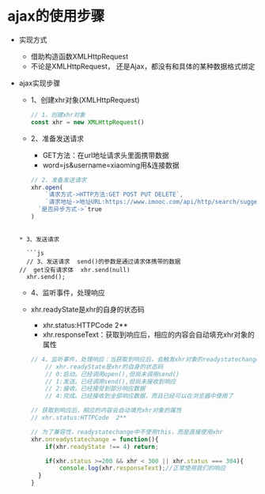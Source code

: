 # ajax的使用步骤

* 实现方式

  * 借助构造函数XMLHttpRequest
  * 不论是XMLHttpRequest， 还是Ajax，都没有和具体的某种数据格式绑定

* ajax实现步骤

  * 1、创建xhr对象(XMLHttpRequest)

    ```js
    // 1、创建xhr对象
    const xhr = new XMLHttpRequest()
    ```

  * 2、准备发送请求

    * GET方法：在url地址请求头里面携带数据
    * word=js&username=xiaoming用&连接数据
  
    ```js
    // 2、准备发送请求
    xhr.open(
        `请求方式->HTTP方法:GET POST PUT DELETE`,
        `请求地址->地址URL:https://www.imooc.com/api/http/search/suggest?word=js&username=xiaoming`,
      `是否异步方式->`true
    )
  ```
  
  * 3、发送请求
  
    ```js
    // 3、发送请求  send()的参数是通过请求体携带的数据
  //  get没有请求体  xhr.send(null)
    xhr.send();
  ```
  
  * 4、监听事件，处理响应
  
  * xhr.readyState是xhr的自身的状态码
    * xhr.status:HTTPCode  2**
    * xhr.responseText：获取到响应后，相应的内容会自动填充xhr对象的属性
  
    ```js
    // 4、监听事件，处理响应：当获取到响应后，会触发xhr对象的readystatechange事件，可以在该事件中对响应进行处理
        // xhr.readyState是xhr的自身的状态码
        // 0:启动。已经调用open(),但尚未调用send()
        // 1:发送。已经调用send(),但尚未接收到响应
        // 2:接收。已经接受到部分响应数据
        // 4:完成。已经接收到全部响应数据，而且已经可以在浏览器中使用了
    
    // 获取到响应后，相应的内容会自动填充xhr对象的属性
    // xhr.status:HTTPCode  2**
    
    // 为了兼容性，readystatechange中不使用this，而是直接使用xhr
    xhr.onreadystatechange = function(){
        if(xhr.readyState !== 4) return;
    
        if(xhr.status >=200 && xhr < 300 || xhr.status === 304){
            console.log(xhr.responseText);//正常使用我们的响应
      }
    }
    ```
  
    